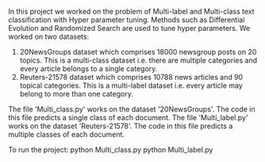 In this project we worked on the problem of Multi-label and Multi-class text classification with Hyper parameter tuning. 
Methods such as Differential Evolution and Randomized Search are used to tune hyper parameters. 
We worked on two datasets:
1. 20NewsGroups dataset which comprises 18000 newsgroup posts on 20 topics. This is a multi-class dataset i.e. 
   there are multiple categories and every article belongs to a single category.
2. Reuters-21578 dataset which comprises 10788 news articles and 90 topical categories. This is a multi-label 
   dataset i.e. every article may belong to more than one category.
   
The file 'Multi_class.py' works on the dataset '20NewsGroups'. The code in this file predicts a single class of each document.
The file 'Multi_label.py' works on the dataset 'Reuters-21578'. The code in this file predicts a multiple classes of each document.

To run the project:
    python Multi_class.py
    python Multi_label.py
